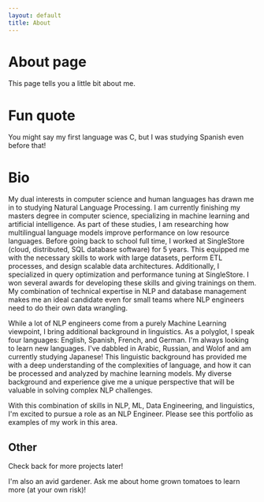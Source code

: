 ```yaml
---
layout: default
title: About
---
```

# About page

This page tells you a little bit about me.

# Fun quote
You might say my first language was C, but I was studying Spanish even before that! 

# Bio 
My dual interests in computer science and human languages has drawn me in to studying Natural Language Processing. I am currently finishing my masters degree in computer science, specializing in machine learning and artificial intelligence. As part of these studies, I am researching how multilingual language models improve performance on low resource languages. Before going back to school full time, I worked at SingleStore (cloud, distributed, SQL database software) for 5 years. This equipped me with the necessary skills to work with large datasets, perform ETL processes, and design scalable data architectures. Additionally, I specialized in query optimization and performance tuning at SingleStore. I won several awards for developing these skills and giving trainings on them. My combination of technical expertise in NLP and database management makes me an ideal candidate even for small teams where NLP engineers need to do their own data wrangling. 

While a lot of NLP engineers come from a purely Machine Learning viewpoint, I bring additional background in linguistics. As a polyglot, I speak four languages: English, Spanish, French, and German. I'm always looking to learn new languages. I've dabbled in Arabic, Russian, and Wolof and am currently studying Japanese! This linguistic background has provided me with a deep understanding of the complexities of language, and how it can be processed and analyzed by machine learning models. My diverse background and experience give me a unique perspective that will be valuable in solving complex NLP challenges.

With this combination of skills in NLP, ML, Data Engineering, and linguistics, I'm excited to pursue a role as an NLP Engineer. Please see this portfolio as examples of my work in this area.

## Other
Check back for more projects later!

I'm also an avid gardener. Ask me about home grown tomatoes to learn more (at your own risk)!